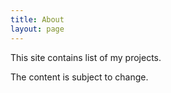 ```yaml
---
title: About
layout: page
---
```

This site contains list of my projects.
<div class="box">
	The content is subject to change.
</div>
